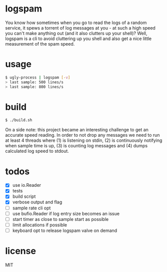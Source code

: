 # logspam
You know how sometimes when you go to read the logs of a random service, it spews a torrent of log messages at you - at such a high speed you can't make anything out (and it also clutters up your shell)? Well, logspam is a cli to avoid cluttering up you shell and also get a nice little measurement of the spam speed.

# usage
```bash
$ ugly-process | logspam [-v]
> last sample: 500 lines/s
> last sample: 800 lines/s
```

# build
```bash
$ ./build.sh
```

On a side note: this project became an interesting challenge to get an accurate speed reading. In order to not drop any messages we need to run at least 4 threads where (1) is listening on stdin, (2) is continuously notifying when sample time is up, (3) is counting log messages and (4) dumps calculated log speed to stdout.

# todos
- [x] use io.Reader
- [x] tests
- [x] build script
- [x] verbose output and flag
- [ ] sample rate cli opt
- [ ] use bufio.Reader if log entry size becomes an issue
- [ ] start timer as close to sample start as possible
- [ ] limit allocations if possible
- [ ] keyboard opt to release logspam valve on demand

# license
MIT
